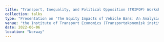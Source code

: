 ```yaml
---
title: "Transport, Inequality, and Political Opposition (TRIPOP) Workshop"
collection: talks
type: "Presentation on 'The Equity Impacts of Vehicle Bans: An Analysis of the Norwegian New Car Market'"
venue: "the Institute of Transport Economics (Transportøkonomisk institutt, TØI) in Oslo"
date: 2022-06-06
location: "Norway"
---
```

